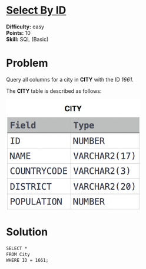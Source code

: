 # [Select By ID](https://www.hackerrank.com/challenges/select-by-id/problem)

**Difficulty:** easy
</br>**Points:** 10
</br>**Skill:** SQL (Basic)

# Problem
Query all columns for a city in **CITY** with the ID _1661_.

The **CITY** table is described as follows: 

![img.png](attachments/City.png)

# Solution
````mysql
SELECT *
FROM City
WHERE ID = 1661;
````